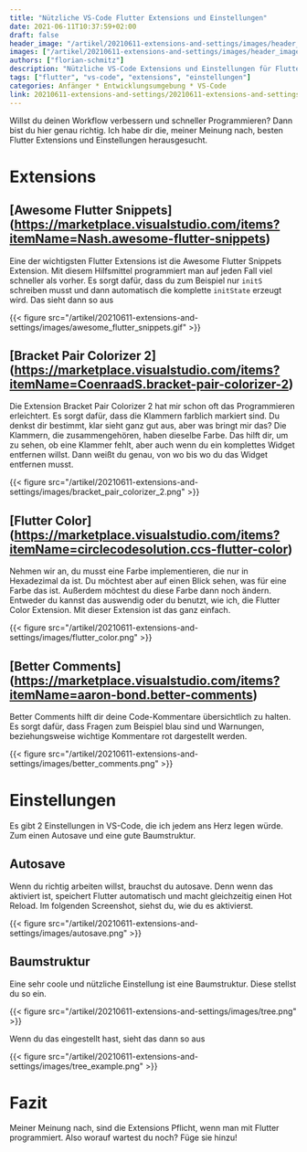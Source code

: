 ```yaml
---
title: "Nützliche VS-Code Flutter Extensions und Einstellungen"
date: 2021-06-11T10:37:59+02:00
draft: false
header_image: "/artikel/20210611-extensions-and-settings/images/header_image.jpeg"
images: ["/artikel/20210611-extensions-and-settings/images/header_image.jpeg"]
authors: ["florian-schmitz"]
description: "Nützliche VS-Code Extensions und Einstellungen für Flutter"
tags: ["flutter", "vs-code", "extensions", "einstellungen"]
categories: Anfänger * Entwicklungsumgebung * VS-Code
link: 20210611-extensions-and-settings/20210611-extensions-and-settings.md
---
```


Willst du deinen Workflow verbessern und schneller Programmieren? Dann bist du hier genau richtig. Ich habe dir die, meiner Meinung nach, besten Flutter Extensions und Einstellungen herausgesucht. 

# Extensions

## [Awesome Flutter Snippets] (https://marketplace.visualstudio.com/items?itemName=Nash.awesome-flutter-snippets)
Eine der wichtigsten Flutter Extensions ist die Awesome Flutter Snippets Extension. Mit diesem Hilfsmittel programmiert man auf jeden Fall viel schneller als vorher. Es sorgt dafür, dass du zum Beispiel nur `initS` schreiben musst und dann automatisch die komplette `initState` erzeugt wird. Das sieht dann so aus

{{< figure src="/artikel/20210611-extensions-and-settings/images/awesome_flutter_snippets.gif" >}}

## [Bracket Pair Colorizer 2] (https://marketplace.visualstudio.com/items?itemName=CoenraadS.bracket-pair-colorizer-2)
Die Extension Bracket Pair Colorizer 2 hat mir schon oft das Programmieren erleichtert.
Es sorgt dafür, dass die Klammern farblich markiert sind. Du denkst dir bestimmt, klar sieht ganz gut aus, aber was bringt mir das? Die Klammern, die zusammengehören, haben dieselbe Farbe. Das hilft dir, um zu sehen, ob eine Klammer fehlt, aber auch wenn du ein komplettes Widget entfernen willst. Dann weißt du genau, von wo bis wo du das Widget entfernen musst.

{{< figure src="/artikel/20210611-extensions-and-settings/images/bracket_pair_colorizer_2.png" >}}

## [Flutter Color] (https://marketplace.visualstudio.com/items?itemName=circlecodesolution.ccs-flutter-color)
Nehmen wir an, du musst eine Farbe implementieren, die nur in Hexadezimal da ist. Du möchtest aber auf einen Blick sehen, was für eine Farbe das ist. Außerdem möchtest du diese Farbe dann noch ändern. Entweder du kannst das auswendig oder du benutzt, wie ich, die Flutter Color Extension.
Mit dieser Extension ist das ganz einfach.

{{< figure src="/artikel/20210611-extensions-and-settings/images/flutter_color.png" >}}

## [Better Comments] (https://marketplace.visualstudio.com/items?itemName=aaron-bond.better-comments)
Better Comments hilft dir deine Code-Kommentare übersichtlich zu halten. Es sorgt dafür, dass Fragen zum Beispiel blau sind und Warnungen, beziehungsweise wichtige Kommentare rot dargestellt werden.

{{< figure src="/artikel/20210611-extensions-and-settings/images/better_comments.png" >}}

# Einstellungen

Es gibt 2 Einstellungen in VS-Code, die ich jedem ans Herz legen würde. Zum einen Autosave und eine gute Baumstruktur.

## Autosave

Wenn du richtig arbeiten willst, brauchst du autosave. Denn wenn das aktiviert ist, speichert Flutter automatisch und macht gleichzeitig einen Hot Reload. Im folgenden Screenshot, siehst du, wie du es aktivierst.

{{< figure src="/artikel/20210611-extensions-and-settings/images/autosave.png" >}}

## Baumstruktur

Eine sehr coole und nützliche Einstellung ist eine Baumstruktur. Diese stellst du so ein.

{{< figure src="/artikel/20210611-extensions-and-settings/images/tree.png" >}}

Wenn du das eingestellt hast, sieht das dann so aus

{{< figure src="/artikel/20210611-extensions-and-settings/images/tree_example.png" >}}

# Fazit

Meiner Meinung nach, sind die Extensions Pflicht, wenn man mit Flutter programmiert. Also worauf wartest du noch? Füge sie hinzu!